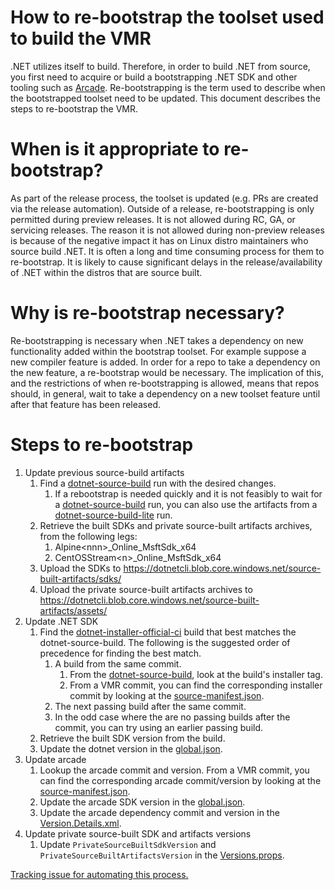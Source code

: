# How to re-bootstrap the toolset used to build the VMR

.NET utilizes itself to build. Therefore, in order to build .NET from source, you
first need to acquire or build a bootstrapping .NET SDK and other tooling such
as [Arcade](https://github.com/dotnet/arcade). Re-bootstrapping is the term used to describe when the bootstrapped
toolset need to be updated. This document describes the steps to re-bootstrap
the VMR.

# When is it appropriate to re-bootstrap?

As part of the release process, the toolset is updated (e.g. PRs are created via
the release automation). Outside of a release, re-bootstrapping is only permitted
during preview releases. It is not allowed during RC, GA, or servicing releases.
The reason it is not allowed during non-preview releases is because of the negative
impact it has on Linux distro maintainers who source build .NET. It is often a long
and time consuming process for them to re-bootstrap. It is likely to cause
significant delays in the release/availability of .NET within the distros that are
source built.

# Why is re-bootstrap necessary?

Re-bootstrapping is necessary when .NET takes a dependency on new functionality
added within the bootstrap toolset. For example suppose a new compiler feature is
added. In order for a repo to take a dependency on the new feature, a re-bootstrap
would be necessary. The implication of this, and the restrictions of when
re-bootstrapping is allowed, means that repos should, in general, wait to take a
dependency on a new toolset feature until after that feature has been released.

# Steps to re-bootstrap

1. Update previous source-build artifacts
    1. Find a [dotnet-source-build](https://dev.azure.com/dnceng/internal/_build?definitionId=1219) run
    with the desired changes.
        1. If a rebootstrap is needed quickly and it is not feasibly to wait for a 
           [dotnet-source-build](https://dev.azure.com/dnceng/internal/_build?definitionId=1219) run,
           you can also use the artifacts from a 
           [dotnet-source-build-lite](https://dev.azure.com/dnceng/internal/_build?definitionId=1299) run.
    1. Retrieve the built SDKs and private source-built artifacts archives, from the following legs:
        1. Alpine\<nnn\>_Online_MsftSdk_x64
        1. CentOSStream\<n\>_Online_MsftSdk_x64
    1. Upload the SDKs to https://dotnetcli.blob.core.windows.net/source-built-artifacts/sdks/
    1. Upload the private source-built artifacts archives to https://dotnetcli.blob.core.windows.net/source-built-artifacts/assets/
1. Update .NET SDK
    1. Find the [dotnet-installer-official-ci](https://dev.azure.com/dnceng/internal/_build?definitionId=286)
    build that best matches the dotnet-source-build. The following is the suggested
    order of precedence for finding the best match.
        1. A build from the same commit.
            1. From the [dotnet-source-build](https://dev.azure.com/dnceng/internal/_build?definitionId=1219),
            look at the build's installer tag.
            1. From a VMR commit, you can find the corresponding installer commit
            by looking at the [source-manifest.json](https://github.com/dotnet/dotnet/blob/main/src/source-manifest.json).
        1. The next passing build after the same commit.
        1. In the odd case where the are no passing builds after the commit, you
        can try using an earlier passing build.
    1. Retrieve the built SDK version from the build.
    1. Update the dotnet version in the [global.json](https://github.com/dotnet/installer/blob/main/src/SourceBuild/content/global.json).
1. Update arcade
    1. Lookup the arcade commit and version. From a VMR commit, you can find the
    corresponding arcade commit/version by looking at the [source-manifest.json](https://github.com/dotnet/dotnet/blob/main/src/source-manifest.json).
    1. Update the arcade SDK version in the [global.json](https://github.com/dotnet/installer/blob/main/src/SourceBuild/content/global.json).
    1. Update the arcade dependency commit and version in the [Version.Details.xml](https://github.com/dotnet/installer/blob/main/src/SourceBuild/content/eng/Version.Details.xml).
1. Update private source-built SDK and artifacts versions
    1. Update `PrivateSourceBuiltSdkVersion` and `PrivateSourceBuiltArtifactsVersion` in the [Versions.props](https://github.com/dotnet/installer/blob/main/src/SourceBuild/content/eng/Versions.props).

[Tracking issue for automating this process.](https://github.com/dotnet/source-build/issues/4246)
